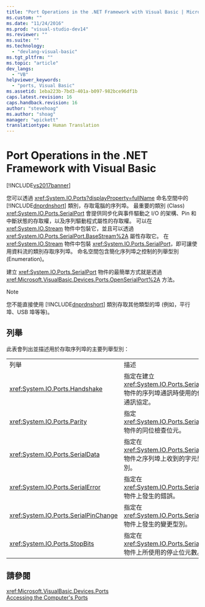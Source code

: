 ```yaml
---
title: "Port Operations in the .NET Framework with Visual Basic | Microsoft Docs"
ms.custom: ""
ms.date: "11/24/2016"
ms.prod: "visual-studio-dev14"
ms.reviewer: ""
ms.suite: ""
ms.technology: 
  - "devlang-visual-basic"
ms.tgt_pltfrm: ""
ms.topic: "article"
dev_langs: 
  - "VB"
helpviewer_keywords: 
  - "ports, Visual Basic"
ms.assetid: 1eba223b-7bd3-401a-b097-982bce96df1b
caps.latest.revision: 16
caps.handback.revision: 16
author: "stevehoag"
ms.author: "shoag"
manager: "wpickett"
translationtype: Human Translation
---
```

# Port Operations in the .NET Framework with Visual Basic
[!INCLUDE[vs2017banner](../../../../csharp/includes/vs2017banner.md)]

您可以透過 <xref:System.IO.Ports?displayProperty=fullName> 命名空間中的 [!INCLUDE[dnprdnshort](../../../../csharp/getting-started/includes/dnprdnshort_md.md)] 類別，存取電腦的序列埠。  最重要的類別 \(Class\) <xref:System.IO.Ports.SerialPort> 會提供同步化與事件驅動之 I\/O 的架構、Pin 和中斷狀態的存取權，以及序列驅動程式屬性的存取權。  可以在 <xref:System.IO.Stream> 物件中包裝它，並且可以透過 <xref:System.IO.Ports.SerialPort.BaseStream%2A> 屬性存取它。  在 <xref:System.IO.Stream> 物件中包裝 <xref:System.IO.Ports.SerialPort>，即可讓使用資料流的類別存取序列埠。  命名空間包含簡化序列埠之控制的列舉型別 \(Enumeration\)。  
  
 建立 <xref:System.IO.Ports.SerialPort> 物件的最簡單方式就是透過 <xref:Microsoft.VisualBasic.Devices.Ports.OpenSerialPort%2A> 方法。  
  
> [!NOTE]
>  您不能直接使用 [!INCLUDE[dnprdnshort](../../../../csharp/getting-started/includes/dnprdnshort_md.md)] 類別存取其他類型的埠 \(例如，平行埠、USB 埠等等\)。  
  
## 列舉  
 此表會列出並描述用於存取序列埠的主要列舉型別：  
  
|||  
|-|-|  
|列舉|描述|  
|<xref:System.IO.Ports.Handshake>|指定在建立 <xref:System.IO.Ports.SerialPort> 物件的序列埠通訊時使用的傳輸通訊協定。|  
|<xref:System.IO.Ports.Parity>|指定 <xref:System.IO.Ports.SerialPort> 物件的同位檢查位元。|  
|<xref:System.IO.Ports.SerialData>|指定在 <xref:System.IO.Ports.SerialPort> 物件之序列埠上收到的字元型別。|  
|<xref:System.IO.Ports.SerialError>|指定在 <xref:System.IO.Ports.SerialPort> 物件上發生的錯誤。|  
|<xref:System.IO.Ports.SerialPinChange>|指定在 <xref:System.IO.Ports.SerialPort> 物件上發生的變更型別。|  
|<xref:System.IO.Ports.StopBits>|指定在 <xref:System.IO.Ports.SerialPort> 物件上所使用的停止位元數。|  
  
## 請參閱  
 <xref:Microsoft.VisualBasic.Devices.Ports>   
 [Accessing the Computer's Ports](../../../../visual-basic/developing-apps/programming/computer-resources/accessing-the-computer-s-ports.md)